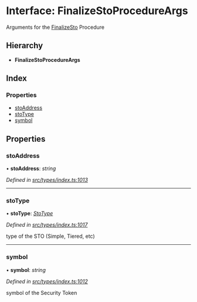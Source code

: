 # Interface: FinalizeStoProcedureArgs

Arguments for the [FinalizeSto](../enums/_types_index_.proceduretype.md#finalizesto) Procedure

## Hierarchy

* **FinalizeStoProcedureArgs**

## Index

### Properties

* [stoAddress](_types_index_.finalizestoprocedureargs.md#stoaddress)
* [stoType](_types_index_.finalizestoprocedureargs.md#stotype)
* [symbol](_types_index_.finalizestoprocedureargs.md#symbol)

## Properties

###  stoAddress

• **stoAddress**: *string*

*Defined in [src/types/index.ts:1013](https://github.com/PolymathNetwork/polymath-sdk/blob/454d285/src/types/index.ts#L1013)*

___

###  stoType

• **stoType**: *[StoType](../enums/_types_index_.stotype.md)*

*Defined in [src/types/index.ts:1017](https://github.com/PolymathNetwork/polymath-sdk/blob/454d285/src/types/index.ts#L1017)*

type of the STO (Simple, Tiered, etc)

___

###  symbol

• **symbol**: *string*

*Defined in [src/types/index.ts:1012](https://github.com/PolymathNetwork/polymath-sdk/blob/454d285/src/types/index.ts#L1012)*

symbol of the Security Token
